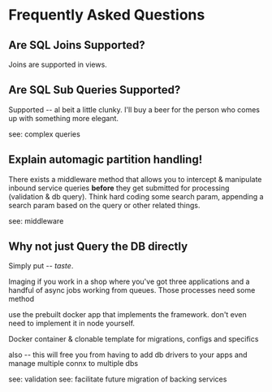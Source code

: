 
# Frequently Asked Questions

## Are SQL Joins Supported?
Joins are supported in views.

## Are SQL Sub Queries Supported?
Supported -- al beit a little clunky. I'll buy a beer for the person who comes up with something more elegant.

see: complex queries

## Explain automagic partition handling!

There exists a middleware method that allows you to intercept & manipulate inbound service queries **before** they get submitted for processing (validation & db query). Think hard coding some search param, appending a search param based on the query or other related things.

see: middleware

## Why not just Query the DB directly

Simply put -- _taste_.

Imaging if you work in a shop where you've got three applications and a handful of async jobs working from queues. Those processes need some method


use the prebuilt docker app that implements the framework. don't even need to implement it in node yourself.

Docker container & clonable template for migrations, configs and specifics

also -- this will free you from having to add db drivers to your apps and manage multiple connx to multiple dbs

see: validation
see: facilitate future migration of backing services

